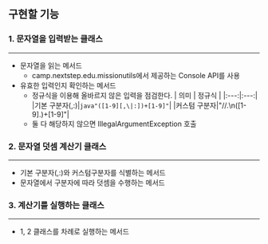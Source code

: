 ## 구현할 기능

### 1. 문자열을 입력받는 클래스 
---
   - 문자열을 읽는 메서드
      - camp.nextstep.edu.missionutils에서 제공하는 Console API를 사용
   - 유효한 입력인지 확인하는 메서드
     - 정규식을 이용해 올바르지 않은 입력을 점검한다.
       | 의미 | 정규식 |
       |:---:|:---:|
       |기본 구분자(,:)|```java"([1-9][,\|:])+[1-9]"```|
       |커스텀 구분자|"//.\\n([1-9].)+[1-9]"|
     - 둘 다 해당하지 않으면 IllegalArgumentException 호출
   
### 2. 문자열 덧셈 계산기 클래스
---
   - 기본 구분자(,:)와 커스텀구분자를 식별하는 메서드
   - 문자열에서 구분자에 따라 덧셈을 수행하는 메서드

### 3. 계산기를 실행하는 클래스
---
   - 1, 2 클래스를 차례로 실행하는 메서드
   
